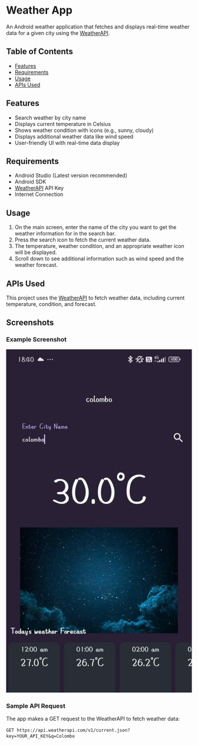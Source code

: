 # Weather App

An Android weather application that fetches and displays real-time weather data for a given city using the [WeatherAPI](https://www.weatherapi.com/).

## Table of Contents
- [Features](#features)
- [Requirements](#requirements)
- [Usage](#usage)
- [APIs Used](#apis-used)


## Features
- Search weather by city name
- Displays current temperature in Celsius
- Shows weather condition with icons (e.g., sunny, cloudy)
- Displays additional weather data like wind speed
- User-friendly UI with real-time data display

## Requirements
- Android Studio (Latest version recommended)
- Android SDK
- [WeatherAPI](https://www.weatherapi.com/) API Key
- Internet Connection

## Usage

1. On the main screen, enter the name of the city you want to get the weather information for in the search bar.
2. Press the search icon to fetch the current weather data.
3. The temperature, weather condition, and an appropriate weather icon will be displayed.
4. Scroll down to see additional information such as wind speed and the weather forecast.

## APIs Used
This project uses the [WeatherAPI](https://www.weatherapi.com/) to fetch weather data, including current temperature, condition, and forecast.

## Screenshots

### Example Screenshot

![Example Screenshot](https://github.com/chathumiamarasinghe/Weather-Android-App/blob/main/images/WhatsApp%20Image%202024-09-19%20at%2018.41.43.jpeg)



### Sample API Request
The app makes a GET request to the WeatherAPI to fetch weather data:

```http
GET https://api.weatherapi.com/v1/current.json?key=YOUR_API_KEY&q=Colombo
